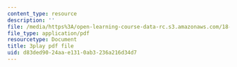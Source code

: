 ```yaml
---
content_type: resource
description: ''
file: /media/https%3A/open-learning-course-data-rc.s3.amazonaws.com/18-06sc-linear-algebra-fall-2011/d83ded9024aae1310ab3236a216d34d7_FX4C-JpTFgY.pdf
file_type: application/pdf
resourcetype: Document
title: 3play pdf file
uid: d83ded90-24aa-e131-0ab3-236a216d34d7
---
```

